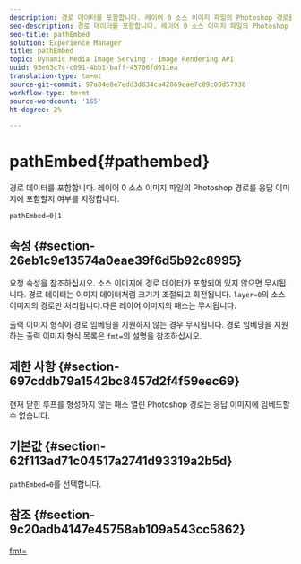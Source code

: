 ```yaml
---
description: 경로 데이터를 포함합니다. 레이어 0 소스 이미지 파일의 Photoshop 경로를 응답 이미지에 포함할지 여부를 지정합니다.
seo-description: 경로 데이터를 포함합니다. 레이어 0 소스 이미지 파일의 Photoshop 경로를 응답 이미지에 포함할지 여부를 지정합니다.
seo-title: pathEmbed
solution: Experience Manager
title: pathEmbed
topic: Dynamic Media Image Serving - Image Rendering API
uuid: 93e63c7c-c091-4bb1-baff-45706fd611ea
translation-type: tm+mt
source-git-commit: 97a84e8e7edd3d834ca42069eae7c09c00d57938
workflow-type: tm+mt
source-wordcount: '165'
ht-degree: 2%

---
```



# pathEmbed{#pathembed}

경로 데이터를 포함합니다. 레이어 0 소스 이미지 파일의 Photoshop 경로를 응답 이미지에 포함할지 여부를 지정합니다.

`pathEmbed=0|1`

## 속성 {#section-26eb1c9e13574a0eae39f6d5b92c8995}

요청 속성을 참조하십시오. 소스 이미지에 경로 데이터가 포함되어 있지 않으면 무시됩니다. 경로 데이터는 이미지 데이터처럼 크기가 조절되고 회전됩니다. `layer=0`의 소스 이미지의 경로만 처리됩니다.다른 레이어 이미지의 패스는 무시됩니다.

출력 이미지 형식이 경로 임베딩을 지원하지 않는 경우 무시됩니다. 경로 임베딩을 지원하는 출력 이미지 형식 목록은 `fmt=`의 설명을 참조하십시오.

## 제한 사항 {#section-697cddb79a1542bc8457d2f4f59eec69}

현재 닫힌 루프를 형성하지 않는 패스 열린 Photoshop 경로는 응답 이미지에 임베드할 수 없습니다.

## 기본값 {#section-62f113ad71c04517a2741d93319a2b5d}

`pathEmbed=0`를 선택합니다.

## 참조 {#section-9c20adb4147e45758ab109a543cc5862}

[fmt=](../../../../../is-api/http-ref/image-serving-api-ref/c-http-protocol-reference/c-command-reference/r-is-http-fmt.md#reference-cdf10043423b45ba9fe15157fb3ae37a)
